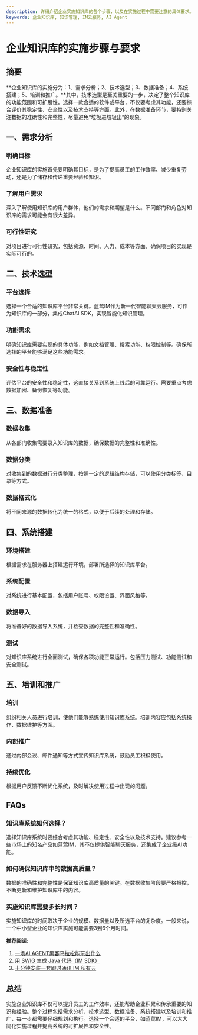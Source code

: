 ```yaml
---
description: 详细介绍企业实施知识库的各个步骤，以及在实施过程中需要注意的具体要求。
keywords: 企业知识库, 知识管理, IM云服务, AI Agent
---
```

# 企业知识库的实施步骤与要求

## 摘要

**企业知识库的实施分为：1、需求分析；2、技术选型；3、数据准备；4、系统搭建；5、培训和推广。**其中，技术选型是至关重要的一步，决定了整个知识库的功能范围和可扩展性。选择一款合适的软件或平台，不仅要考虑其功能，还要综合评价其稳定性、安全性以及技术支持等方面。此外，在数据准备环节，要特别关注数据的准确性和完整性，尽量避免“垃圾进垃圾出”的现象。

## 一、需求分析

### 明确目标

企业知识库的实施首先要明确其目标，是为了提高员工的工作效率、减少重复劳动，还是为了储存和传递重要经验和知识。

### 了解用户需求

深入了解使用知识库的用户群体，他们的需求和期望是什么。不同部门和角色对知识库的需求可能会有很大差异。

### 可行性研究

对项目进行可行性研究，包括资源、时间、人力、成本等方面，确保项目的实现是实际可行的。

## 二、技术选型

### 平台选择

选择一个合适的知识库平台非常关键。蓝莺IM作为新一代智能聊天云服务，可作为知识库的一部分，集成ChatAI SDK，实现智能化知识管理。

### 功能需求

明确知识库需要实现的具体功能，例如文档管理、搜索功能、权限控制等。确保所选择的平台能够满足这些功能需求。

### 安全性与稳定性

评估平台的安全性和稳定性，这直接关系到系统上线后的可靠运行。需要重点考虑数据加密、备份恢复等功能。

## 三、数据准备

### 数据收集

从各部门收集需要录入知识库的数据，确保数据的完整性和准确性。

### 数据分类

对收集到的数据进行分类整理，按照一定的逻辑结构存储，可以使用分类标签、目录等方式。

### 数据格式化

将不同来源的数据转化为统一的格式，以便于后续的处理和存储。

## 四、系统搭建

### 环境搭建

根据需求在服务器上搭建运行环境，部署所选择的知识库平台。

### 系统配置

对系统进行基本配置，包括用户账号、权限设置、界面风格等。

### 数据导入

将准备好的数据导入系统，并检查数据的完整性和准确性。

### 测试

对知识库系统进行全面测试，确保各项功能正常运行。包括压力测试、功能测试和安全测试。

## 五、培训和推广

### 培训

组织相关人员进行培训，使他们能够熟练使用知识库系统。培训内容应包括系统操作、数据维护等方面。

### 内部推广

通过内部会议、邮件通知等方式宣传知识库系统，鼓励员工积极使用。

### 持续优化

根据用户反馈不断优化系统，及时解决使用过程中出现的问题。

## FAQs

### **知识库系统如何选择？**

选择知识库系统时要综合考虑其功能、稳定性、安全性以及技术支持。建议参考一些市场上的知名产品如蓝莺IM，其不仅提供智能聊天服务，还集成了企业级AI功能。

### **如何确保知识库中的数据高质量？**

数据的准确性和完整性是保证知识库高质量的关键。在数据收集阶段要严格把控，不断更新和维护知识库中的内容。

### **实施知识库需要多长时间？**

实施知识库的时间取决于企业的规模、数据量以及所选平台的复杂度。一般来说，一个中小型企业的知识库实施可能需要3到6个月时间。

**推荐阅读:**
1. [一场AI AGENT黑客马拉松能玩出什么](articles/activity-report/what-can-we-make-in-an-ai-agent-hackathon.html)
2. [用 SWIG 生成 Java 代码（IM SDK）](articles/product-and-technologies/generating-java-code-with-swig.html)
3. [十分钟安装一套即时通讯 IM 私有云](articles/product-and-technologies/install-an-instant-messaging-im-private-cloud-in-ten-minutes.html)

## 总结

实施企业知识库不仅可以提升员工的工作效率，还能帮助企业积累和传承重要的知识和经验。整个过程包括需求分析、技术选型、数据准备、系统搭建以及培训和推广，每一步都需要仔细规划和执行。选择一个合适的平台，如蓝莺IM，可以大大简化实施过程并提高系统的可扩展性和安全性。